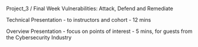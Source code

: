 Project_3 / Final Week
Vulnerabilities: Attack, Defend and Remediate 

Technical Presentation - to instructors and cohort - 12 mins

Overview Presentation - focus on points of interest - 5 mins, for guests from the Cybersecurity Industry

